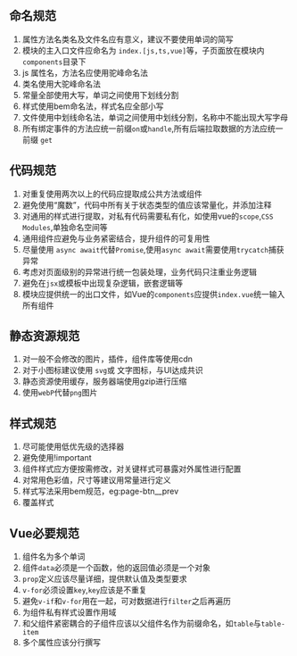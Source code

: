 <a name="GpiAL"></a>
## 命名规范
1. 属性方法名类名及文件名应有意义，建议不要使用单词的简写
2. 模块的主入口文件应命名为 `index.[js,ts,vue]`等，子页面放在模块内`components`目录下
3. js 属性名，方法名应使用驼峰命名法
4. 类名使用大驼峰命名法
5. 常量全部使用大写，单词之间使用下划线分割
6. 样式使用bem命名法，样式名应全部小写
7. 文件使用中划线命名法，单词之间使用中划线分割，名称中不能出现大写字母
8. 所有绑定事件的方法应统一前缀`on`或`handle`,所有后端拉取数据的方法应统一前缀 `get`

<a name="ljT1w"></a>
## 代码规范

1. 对重复使用两次以上的代码应提取成公共方法或组件
2. 避免使用“魔数”，代码中所有关于状态类型的值应该常量化，并添加注释
3. 对通用的样式进行提取，对私有代码需要私有化，如使用vue的`scope`,`CSS Modules`,单独命名空间等
4. 通用组件应避免与业务紧密结合，提升组件的可复用性
5. 尽量使用 `async await`代替`Promise`,使用`async await`需要使用`trycatch`捕获异常
6. 考虑对页面级别的异常进行统一包装处理，业务代码只注重业务逻辑
7. 避免在`jsx`或模板中出现复杂逻辑，嵌套逻辑等
8. 模块应提供统一的出口文件，如Vue的`components`应提供`index.vue`统一输入所有组件
<a name="zZej4"></a>
## 静态资源规范

1. 对一般不会修改的图片，插件，组件库等使用cdn
2. 对于小图标建议使用 `svg`或 文字图标，与UI达成共识
3. 静态资源使用缓存，服务器端使用gzip进行压缩
4. 使用`webP`代替`png`图片

<a name="KRKxu"></a>
## 样式规范

1. 尽可能使用低优先级的选择器
2. 避免使用!important
3. 组件样式应方便按需修改，对关键样式可暴露对外属性进行配置
4. 对常用色彩值，尺寸等建议用常量进行定义
5. 样式写法采用bem规范，eg:page-btn__prev
6. 覆盖样式

<a name="wNDLN"></a>
## Vue必要规范

1. 组件名为多个单词
2. 组件`data`必须是一个函数，他的返回值必须是一个对象
3. `prop`定义应该尽量详细，提供默认值及类型要求
4. `v-for`必须设置`key`,`key`应该是不重复
5. 避免`v-if`和`v-for`用在一起，可对数据进行`filter`之后再遍历
6. 为组件私有样式设置作用域
7. 和父组件紧密耦合的子组件应该以父组件名作为前缀命名，如`table`与`table-item`
8. 多个属性应该分行撰写
